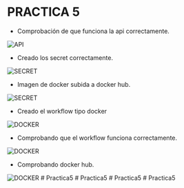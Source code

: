 # PRACTICA 5

- Comprobación de que funciona la api correctamente.

![API](./img/1.png)

- Creado los secret correctamente.

![SECRET](./img/2.png)

- Imagen de docker subida a docker hub.

![SECRET](./img/3.png)

- Creado el workflow tipo docker

![DOCKER](./img/4.png)

- Comprobando que el workflow funciona correctamente.

![DOCKER](./img/5.png)

- Comprobando docker hub.

![DOCKER](./img/6.png)
#   P r a c t i c a 5  
 #   P r a c t i c a 5  
 #   P r a c t i c a 5  
 #   P r a c t i c a 5  
 